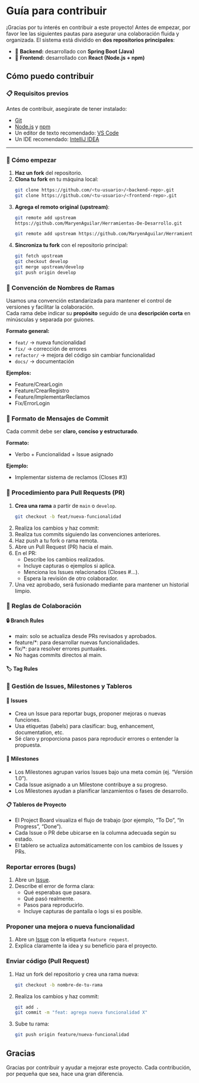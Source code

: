 # Guía para contribuir

¡Gracias por tu interés en contribuir a este proyecto! Antes de empezar, por favor lee las siguientes pautas para asegurar una colaboración fluida y organizada.
El sistema está dividido en **dos repositorios principales**:
- 🧠 **Backend:** desarrollado con **Spring Boot (Java)**
- 🎨 **Frontend:** desarrollado con **React (Node.js + npm)**

## Cómo puedo contribuir


### 📋 Requisitos previos

Antes de contribuir, asegúrate de tener instalado:

- [Git](https://git-scm.com/)
- [Node.js](https://nodejs.org/) y [npm](https://www.npmjs.com/)
- Un editor de texto recomendado: [VS Code](https://code.visualstudio.com/)
- Un IDE recomendado: [IntelliJ IDEA](https://www.jetbrains.com/idea/)

---

### 🚀 Cómo empezar

1. **Haz un fork** del repositorio.
2. **Clona tu fork** en tu máquina local:
   ```bash
   git clone https://github.com/<tu-usuario>/<backend-repo>.git
   git clone https://github.com/<tu-usuario>/<frontend-repo>.git
3. **Agrega el remoto original (upstream)**:
   ```bash
   git remote add upstream 
   https://github.com/MaryenAguilar/Herramientas-De-Desarrollo.git

   git remote add upstream https://github.com/MaryenAguilar/HerramientasBackend.git
4. **Sincroniza tu fork** con el repositorio principal:
   ```bash
   git fetch upstream
   git checkout develop
   git merge upstream/develop
   git push origin develop
### 🌿 Convención de Nombres de Ramas

Usamos una convención estandarizada para mantener el control de versiones y facilitar la colaboración.  
Cada rama debe indicar su **propósito** seguido de una **descripción corta** en minúsculas y separada por guiones.

**Formato general:**
- `feat/` → nueva funcionalidad  
- `fix/` → corrección de errores  
- `refactor/` → mejora del código sin cambiar funcionalidad  
- `docs/` → documentación  

**Ejemplos:**
- Feature/CrearLogin
- Feature/CrearRegistro
- Feature/ImplementarReclamos
- Fix/ErrorLogin

### 🧾 Formato de Mensajes de Commit

Cada commit debe ser **claro, conciso y estructurado**.

**Formato:**
- Verbo + Funcionalidad + Issue asignado

**Ejemplo:**
- Implementar sistema de reclamos (Closes #3)

### 🔁 Procedimiento para Pull Requests (PR)

1. **Crea una rama** a partir de `main` o `develop`.  
   ```bash
   git checkout -b feat/nueva-funcionalidad
2. Realiza los cambios y haz commit:
3. Realiza tus commits siguiendo las convenciones anteriores.
4. Haz push a tu fork o rama remota.
5. Abre un Pull Request (PR) hacia el main.
6. En el PR:
   - Describe los cambios realizados.
   - Incluye capturas o ejemplos si aplica.
   - Menciona los Issues relacionados (Closes #...).
   - Espera la revisión de otro colaborador.
7. Una vez aprobado, será fusionado mediante para mantener un historial limpio.

### 🧩 Reglas de Colaboración
#### 🔒 Branch Rules

- main: solo se actualiza desde PRs revisados y aprobados.
- feature/*: para desarrollar nuevas funcionalidades.
- fix/*: para resolver errores puntuales.
- No hagas commits directos al main.
#### 🏷️ Tag Rules

### 🧠 Gestión de Issues, Milestones y Tableros
#### 🐞 Issues

- Crea un Issue para reportar bugs, proponer mejoras o nuevas funciones.
- Usa etiquetas (labels) para clasificar: bug, enhancement, documentation, etc.
- Sé claro y proporciona pasos para reproducir errores o entender la propuesta.

#### 🎯 Milestones

- Los Milestones agrupan varios Issues bajo una meta común (ej. “Versión 1.0”).
- Cada Issue asignado a un Milestone contribuye a su progreso.
- Los Milestones ayudan a planificar lanzamientos o fases de desarrollo.

#### 📋 Tableros de Proyecto

- El Project Board visualiza el flujo de trabajo (por ejemplo, “To Do”, “In Progress”, “Done”).
- Cada Issue o PR debe ubicarse en la columna adecuada según su estado.
- El tablero se actualiza automáticamente con los cambios de Issues y PRs.

### Reportar errores (bugs)

1. Abre un [Issue](https://github.com/tu-usuario/tu-proyecto/issues).
2. Describe el error de forma clara:
   - Qué esperabas que pasara.
   - Qué pasó realmente.
   - Pasos para reproducirlo.
   - Incluye capturas de pantalla o logs si es posible.

### Proponer una mejora o nueva funcionalidad

1. Abre un [Issue](https://github.com/tu-usuario/tu-proyecto/issues) con la etiqueta `feature request`.
2. Explica claramente la idea y su beneficio para el proyecto.

### Enviar código (Pull Request)

1. Haz un fork del repositorio y crea una rama nueva:
   ```bash
   git checkout -b nombre-de-tu-rama
2. Realiza los cambios y haz commit:
   ```bash
   git add .
   git commit -m "feat: agrega nueva funcionalidad X"
2. Sube tu rama:
   ```bash
   git push origin feature/nueva-funcionalidad
## Gracias

Gracias por contribuir y ayudar a mejorar este proyecto. Cada contribución, por pequeña que sea, hace una gran diferencia.